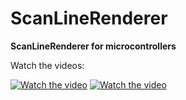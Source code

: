 # ScanLineRenderer

**ScanLineRenderer for microcontrollers**

Watch the videos:

[![Watch the video](https://img.youtube.com/vi/SsdwtUh27N0/hqdefault.jpg)](https://www.youtube.com/watch?v=SsdwtUh27N0)
[![Watch the video](https://img.youtube.com/vi/oOuk0LMmPgA/hqdefault.jpg)](https://www.youtube.com/watch?v=oOuk0LMmPgA)
